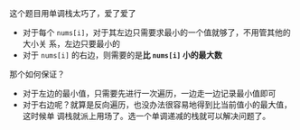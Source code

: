 这个题目用单调栈太巧了，爱了爱了

- 对于每个 `nums[i]`，对于其左边只需要求最小的一个值就够了，不用管其他的大小关
  系，左边只要最小的
- 对于 `nums[i]` 的右边，则需要的是**比 `nums[i]` 小的最大数**

那个如何保证？

- 对于左边的最小值，只需要先进行一次遍历，一边走一边记录最小值即可
- 对于右边呢？就算是反向遍历，也没办法很容易地得到比当前值小的最大值，这时候单
  调栈就派上用场了。选一个单调递减的栈就可以解决问题了。
